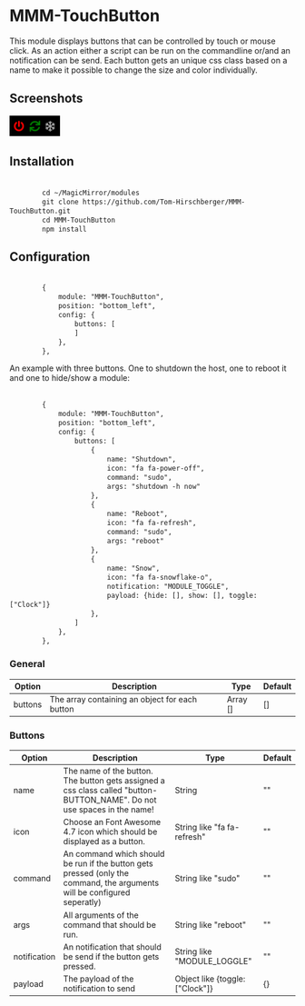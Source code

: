 # MMM-TouchButton ##
This module displays buttons that can be controlled by touch or mouse click. As an action either a script can be run on the commandline or/and an notification can be send. Each button gets an unique css class based on a name to make it possible to change the size and color individually.

## Screenshots ##
![Three colored buttons](https://github.com/Tom-Hirschberger/MMM-TouchButton/raw/master/screenshots/threeColoredButtons.png "Three colored buttons")

## Installation ##
```

		cd ~/MagicMirror/modules
		git clone https://github.com/Tom-Hirschberger/MMM-TouchButton.git
		cd MMM-TouchButton
		npm install
```

## Configuration ##
```json5

        {
			module: "MMM-TouchButton",
			position: "bottom_left",
			config: {
				buttons: [
				]
			},
		},
```

An example with three buttons. One to shutdown the host, one to reboot it and one to hide/show a module:
```json5
		
        {
			module: "MMM-TouchButton",
			position: "bottom_left",
			config: {
				buttons: [
					{
						name: "Shutdown",
						icon: "fa fa-power-off",
						command: "sudo",
						args: "shutdown -h now"
					},
					{
						name: "Reboot",
						icon: "fa fa-refresh",
						command: "sudo",
						args: "reboot"
					},
					{
						name: "Snow",
						icon: "fa fa-snowflake-o",
						notification: "MODULE_TOGGLE",
						payload: {hide: [], show: [], toggle:["Clock"]}
					},
				]
			},
		},
```

### General ###
| Option  | Description | Type | Default |
| ------- | --- | --- | --- |
| buttons | The array containing an object for each button | Array [] | [] |

### Buttons ###
| Option  | Description | Type | Default |
| ------- | --- | --- | --- |
| name | The name of the button. The button gets assigned a css class called "button-BUTTON_NAME". Do not use spaces in the name! | String | "" |
| icon | Choose an Font Awesome 4.7 icon which should be displayed as a button. | String like "fa fa-refresh" | "" |
| command | An command which should be run if the button gets pressed (only the command, the arguments will be configured seperatly) | String like "sudo" | "" |
| args | All arguments of the command that should be run. | String like "reboot" | "" |
| notification | An notification that should be send if the button gets pressed. | String like "MODULE_LOGGLE" | "" |
| payload | The payload of the notification to send | Object like {toggle:["Clock"]} | {} |
